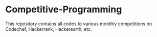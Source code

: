 # Competitive-Programming
This repository contains all codes to various monthly competitions on Codechef, Hackerrank, Hackerearth, etc.
